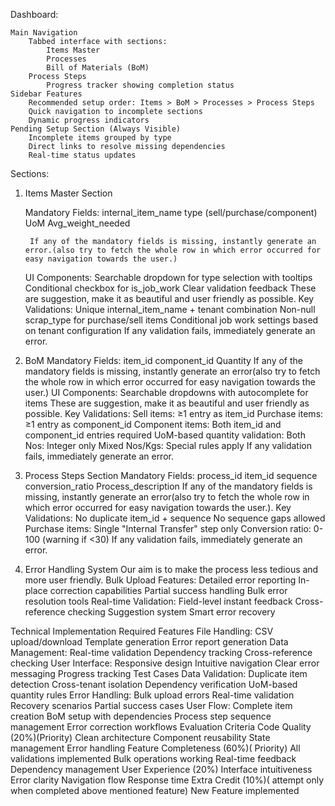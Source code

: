 
Dashboard:

    Main Navigation
        Tabbed interface with sections:
            Items Master
            Processes
            Bill of Materials (BoM)
        Process Steps
            Progress tracker showing completion status
    Sidebar Features
        Recommended setup order: Items > BoM > Processes > Process Steps
        Quick navigation to incomplete sections
        Dynamic progress indicators
    Pending Setup Section (Always Visible)
        Incomplete items grouped by type
        Direct links to resolve missing dependencies
        Real-time status updates

Sections:

1. Items Master Section
    
    Mandatory Fields:
        internal_item_name
        type (sell/purchase/component)
        UoM
        Avg_weight_needed

        If any of the mandatory fields is missing, instantly generate an error.(also try to fetch the whole row in which error occurred for easy navigation towards the user.) 

    UI Components:
        Searchable dropdown for type selection with tooltips
        Conditional checkbox for is_job_work
        Clear validation feedback
        These are suggestion, make it as beautiful and user friendly as possible.
    Key Validations:
        Unique internal_item_name + tenant combination
        Non-null scrap_type for purchase/sell items
        Conditional job work settings based on tenant configuration
    If any validation fails, immediately generate an error. 


2. BoM
    Mandatory Fields:
        item_id
        component_id
        Quantity
        If any of the mandatory fields is missing, instantly generate an error(also try to fetch the whole row in which error occurred for easy navigation towards the user.) 
    UI Components:
        Searchable dropdowns with autocomplete for items
        These are suggestion, make it as beautiful and user friendly as possible.
    Key Validations:
        Sell items: ≥1 entry as item_id
        Purchase items: ≥1 entry as component_id
        Component items: Both item_id and component_id entries required
        UoM-based quantity validation:
            Both Nos: Integer only
            Mixed Nos/Kgs: Special rules apply
    If any validation fails, immediately generate an error.


3. Process Steps Section
    Mandatory Fields:
        process_id
        item_id
        sequence
        conversion_ratio
        Process_description
        If any of the mandatory fields is missing, instantly generate an error(also try to fetch the whole row in which error occurred for easy navigation towards the user.). 
    Key Validations:
        No duplicate item_id + sequence
        No sequence gaps allowed
        Purchase items: Single "Internal Transfer" step only
        Conversion ratio: 0-100 (warning if <30)
        If any validation fails, immediately generate an error.


4. Error Handling System
    Our aim is to make the process less tedious and more user friendly. 
    Bulk Upload Features:
    Detailed error reporting
    In-place correction capabilities
    Partial success handling
    Bulk error resolution tools 
    Real-time Validation:
    Field-level instant feedback
    Cross-reference checking
    Suggestion system
    Smart error recovery



Technical Implementation
Required Features
File Handling:
CSV upload/download
Template generation
Error report generation
Data Management:
Real-time validation
Dependency tracking
Cross-reference checking
User Interface:
Responsive design
Intuitive navigation
Clear error messaging
Progress tracking
Test Cases
Data Validation:
Duplicate item detection
Cross-tenant isolation
Dependency verification
UoM-based quantity rules
Error Handling:
Bulk upload errors
Real-time validation
Recovery scenarios
Partial success cases
User Flow:
Complete item creation
BoM setup with dependencies
Process step sequence management
Error correction workflows
Evaluation Criteria
Code Quality (20%)(Priority)
Clean architecture
Component reusability
State management
Error handling
Feature Completeness (60%)( Priority)
All validations implemented
Bulk operations working
Real-time feedback
Dependency management
User Experience (20%)
Interface intuitiveness
Error clarity
Navigation flow
Response time
Extra Credit (10%)( attempt only when completed above mentioned feature)
New Feature implemented

